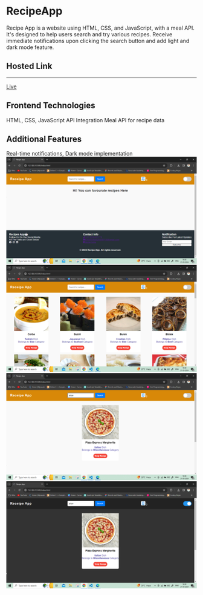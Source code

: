 # <h1>RecipeApp</h1>
Recipe App is a website using HTML, CSS, and JavaScript, with a meal API. It's designed to help users search and try various recipes.
Receive immediate notifications upon clicking the search button and add light and dark mode feature.
<h2>Hosted Link</h2>
<hr>
<a href="https://recipeappnew.netlify.app/">Live</a>

<h2>Frontend Technologies</h2>
HTML, CSS, JavaScript
API Integration
Meal API for recipe data
<h2>Additional Features</h2>
Real-time notifications, Dark mode implementation
<img src="https://github.com/Bittu121/RecipeApp/blob/main/Screenshot%20(582).png">
<img src="https://github.com/Bittu121/RecipeApp/blob/main/Screenshot%20(584).png">
<img src="https://github.com/Bittu121/RecipeApp/blob/main/Screenshot%20(585).png">
<img src="https://github.com/Bittu121/RecipeApp/blob/main/Screenshot%20(586).png">
